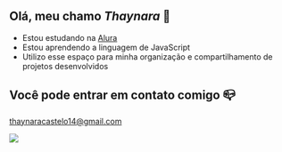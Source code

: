 ## Olá, meu chamo *Thaynara* 🦋

- Estou estudando na [Alura](https://alura.com.br)
- Estou aprendendo a linguagem de JavaScript
- Utilizo esse espaço para minha organização e compartilhamento de projetos desenvolvidos

## Você pode entrar em contato comigo 📪

thaynaracastelo14@gmail.com

![](https://media1.tenor.com/m/KzQJQfTS6XUAAAAC/winnie-the-pooh-kiss.gif)
